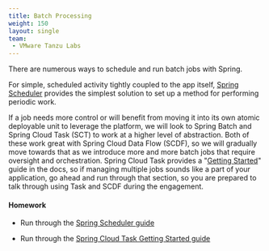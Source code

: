 ```yaml
---
title: Batch Processing
weight: 150
layout: single
team:
 - VMware Tanzu Labs
---
```


There are numerous ways to schedule and run batch jobs with Spring.

For simple, scheduled activity tightly coupled to the app itself, [Spring Scheduler](https://spring.io/guides/gs/scheduling-tasks/) provides the simplest solution to set up a method for performing periodic work.

If a job needs more control or will benefit from moving it into its own atomic deployable unit to leverage the platform, we will look to Spring Batch and Spring Cloud Task (SCT) to work at a higher level of abstraction. Both of these work great with Spring Cloud Data Flow (SCDF), so we will gradually move towards that as we introduce more and more batch jobs that require oversight and orchestration. Spring Cloud Task provides a "[Getting Started](https://docs.spring.io/spring-cloud-task/docs/current/reference/htmlsingle/#getting-started)" guide in the docs, so if managing multiple jobs sounds like a part of your application, go ahead and run through that section, so you are prepared to talk through using Task and SCDF during the engagement.

#### Homework

- Run through the [Spring Scheduler guide](https://spring.io/guides/gs/scheduling-tasks/) 

- Run through the [Spring Cloud Task Getting Started guide](https://docs.spring.io/spring-cloud-task/docs/current/reference/htmlsingle/#getting-started) 


